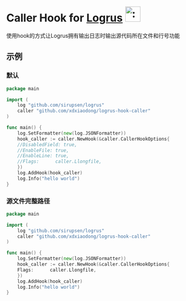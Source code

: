 # Caller Hook for [Logrus](https://github.com/sirupsen/logrus) <img src="http://i.imgur.com/hTeVwmJ.png" width="40" height="40" alt=":walrus:" class="emoji" title=":walrus:" />

使用hook的方式让Logrus拥有输出日志时输出源代码所在文件和行号功能

## 示例

### 默认

```go
package main

import (
    log "github.com/sirupsen/logrus"
    caller "github.com/xdxiaodong/logrus-hook-caller"
)

func main() {
    log.SetFormatter(new(log.JSONFormatter))
    hook_caller := caller.NewHook(&caller.CallerHookOptions{
	//DisabledField: true,
	//EnableFile: true,
	//EnableLine: true,
	//Flags:      caller.Llongfile,
	})
    log.AddHook(hook_caller)
    log.Info("hello world")
}
```

### 源文件完整路径

```go
package main

import (
    log "github.com/sirupsen/logrus"
    caller "github.com/xdxiaodong/logrus-hook-caller"
)

func main() {
    log.SetFormatter(new(log.JSONFormatter))
    hook_caller := caller.NewHook(&caller.CallerHookOptions{
	Flags:      caller.Llongfile,
	})
    log.AddHook(hook_caller)
    log.Info("hello world")
}
```